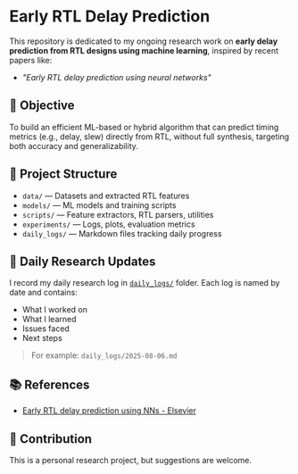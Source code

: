 # Early RTL Delay Prediction

This repository is dedicated to my ongoing research work on **early delay prediction from RTL designs using machine learning**, inspired by recent papers like:

- _"Early RTL delay prediction using neural networks"_

## 📌 Objective

To build an efficient ML-based or hybrid algorithm that can predict timing metrics (e.g., delay, slew) directly from RTL, without full synthesis, targeting both accuracy and generalizability.

## 🧱 Project Structure

- `data/` — Datasets and extracted RTL features  
- `models/` — ML models and training scripts  
- `scripts/` — Feature extractors, RTL parsers, utilities  
- `experiments/` — Logs, plots, evaluation metrics  
- `daily_logs/` — Markdown files tracking daily progress

## 📅 Daily Research Updates

I record my daily research log in [`daily_logs/`](./daily_logs/) folder. Each log is named by date and contains:

- What I worked on
- What I learned
- Issues faced
- Next steps

> For example: `daily_logs/2025-08-06.md`

## 📚 References

- [Early RTL delay prediction using NNs - Elsevier](https://doi.org/10.1016/j.micpro.2022.104671)

## 🤝 Contribution

This is a personal research project, but suggestions are welcome.
